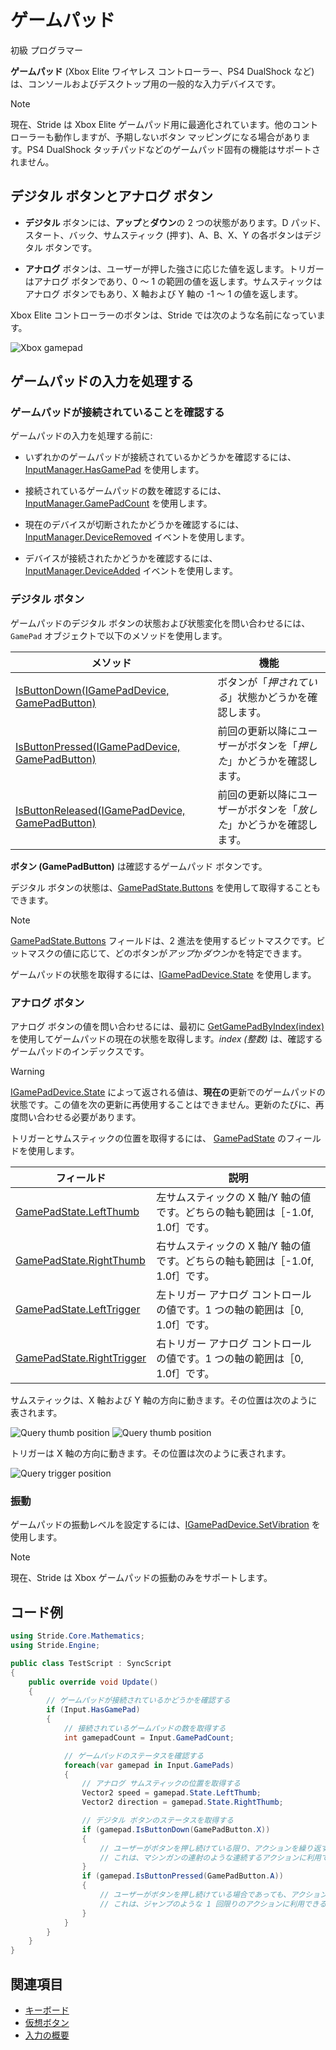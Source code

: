 # ゲームパッド

<span class="label label-doc-level">初級</span>
<span class="label label-doc-audience">プログラマー</span>

**ゲームパッド** (Xbox Elite ワイヤレス コントローラー、PS4 DualShock など) は、コンソールおよびデスクトップ用の一般的な入力デバイスです。

> [!NOTE]
> 現在、Stride は Xbox Elite ゲームパッド用に最適化されています。他のコントローラーも動作しますが、予期しないボタン マッピングになる場合があります。PS4 DualShock タッチパッドなどのゲームパッド固有の機能はサポートされません。

## デジタル ボタンとアナログ ボタン

* **デジタル** ボタンには、**アップ**と**ダウン**の 2 つの状態があります。D パッド、スタート、バック、サムスティック (押す)、A、B、X、Y の各ボタンはデジタル ボタンです。

* **アナログ** ボタンは、ユーザーが押した強さに応じた値を返します。トリガーはアナログ ボタンであり、0 ～ 1 の範囲の値を返します。サムスティックはアナログ ボタンでもあり、X 軸および Y 軸の -1 ～ 1 の値を返します。

Xbox Elite コントローラーのボタンは、Stride では次のような名前になっています。

![Xbox gamepad](media/input-gamepad-standard-gamepad.png)

## ゲームパッドの入力を処理する

### ゲームパッドが接続されていることを確認する

ゲームパッドの入力を処理する前に:

* いずれかのゲームパッドが接続されているかどうかを確認するには、[InputManager.HasGamePad](xref:Stride.Input.InputManager.HasGamePad) を使用します。

* 接続されているゲームパッドの数を確認するには、[InputManager.GamePadCount](xref:Stride.Input.InputManager.GamePadCount) を使用します。

* 現在のデバイスが切断されたかどうかを確認するには、[InputManager.DeviceRemoved](xref:Stride.Input.InputManager.DeviceRemoved) イベントを使用します。

* デバイスが接続されたかどうかを確認するには、[InputManager.DeviceAdded](xref:Stride.Input.InputManager.DeviceAdded) イベントを使用します。

### デジタル ボタン

ゲームパッドのデジタル ボタンの状態および状態変化を問い合わせるには、`GamePad` オブジェクトで以下のメソッドを使用します。

| メソッド | 機能
|--------|--------------
| [IsButtonDown(IGamePadDevice, GamePadButton)](xref:Stride.Input.GamePadDeviceExtensions.IsButtonDown\(Stride.Input.IGamePadDevice,Stride.Input.GamePadButton\)) | ボタンが「_押されている_」状態かどうかを確認します。
| [IsButtonPressed(IGamePadDevice, GamePadButton)](xref:Stride.Input.GamePadDeviceExtensions.IsButtonPressed\(Stride.Input.IGamePadDevice,Stride.Input.GamePadButton\)) | 前回の更新以降にユーザーがボタンを「_押した_」かどうかを確認します。
| [IsButtonReleased(IGamePadDevice, GamePadButton)](xref:Stride.Input.GamePadDeviceExtensions.IsButtonReleased\(Stride.Input.IGamePadDevice,Stride.Input.GamePadButton\)) | 前回の更新以降にユーザーがボタンを「_放した_」かどうかを確認します。

**ボタン (GamePadButton)** は確認するゲームパッド ボタンです。

デジタル ボタンの状態は、[GamePadState.Buttons](xref:Stride.Input.GamePadState.Buttons) を使用して取得することもできます。

> [!NOTE]
> [GamePadState.Buttons](xref:Stride.Input.GamePadState.Buttons) フィールドは、2 進法を使用するビットマスクです。ビットマスクの値に応じて、どのボタンが*アップ*か*ダウン*かを特定できます。

ゲームパッドの状態を取得するには、[IGamePadDevice.State](xref:Stride.Input.IGamePadDevice.State) を使用します。

### アナログ ボタン

アナログ ボタンの値を問い合わせるには、最初に
[GetGamePadByIndex(index)](xref:Stride.Input.InputManager.GetGamePadByIndex\(System.Int32\)) を使用してゲームパッドの現在の状態を取得します。_index (整数)_ は、確認するゲームパッドのインデックスです。

> [!WARNING]
> [IGamePadDevice.State](xref:Stride.Input.IGamePadDevice.State) によって返される値は、**現在の**更新でのゲームパッドの状態です。この値を次の更新に再使用することはできません。更新のたびに、再度問い合わせる必要があります。

トリガーとサムスティックの位置を取得するには、
[GamePadState](xref:Stride.Input.GamePadState) のフィールドを使用します。

| フィールド | 説明
|-------|------------
| [GamePadState.LeftThumb](xref:Stride.Input.GamePadState.LeftThumb) | 左サムスティックの X 軸/Y 軸の値です。どちらの軸も範囲は［-1.0f, 1.0f］です。 |
| [GamePadState.RightThumb](xref:Stride.Input.GamePadState.RightThumb) | 右サムスティックの X 軸/Y 軸の値です。どちらの軸も範囲は［-1.0f, 1.0f］です。 |
| [GamePadState.LeftTrigger](xref:Stride.Input.GamePadState.LeftTrigger) | 左トリガー アナログ コントロールの値です。1 つの軸の範囲は［0, 1.0f］です。 |
| [GamePadState.RightTrigger](xref:Stride.Input.GamePadState.RightTrigger) | 右トリガー アナログ コントロールの値です。1 つの軸の範囲は［0, 1.0f］です。 |

サムスティックは、X 軸および Y 軸の方向に動きます。その位置は次のように表されます。

![Query thumb position](media/index-gamepad-stick-position-1.png)
![Query thumb position](media/index-gamepad-stick-position-2.png)

トリガーは X 軸の方向に動きます。その位置は次のように表されます。

![Query trigger position](media/index-gamepad-trigger-position.png)

### 振動

ゲームパッドの振動レベルを設定するには、[IGamePadDevice.SetVibration](xref:Stride.Input.IGamePadDevice.SetVibration\(System.Single,System.Single,System.Single,System.Single\)) を使用します。

> [!NOTE]
> 現在、Stride は Xbox ゲームパッドの振動のみをサポートします。

## コード例

```cs
using Stride.Core.Mathematics;
using Stride.Engine;

public class TestScript : SyncScript
{
    public override void Update()
    {
        // ゲームパッドが接続されているかどうかを確認する
        if (Input.HasGamePad)
        {
            // 接続されているゲームパッドの数を取得する
            int gamepadCount = Input.GamePadCount;

            // ゲームパッドのステータスを確認する
            foreach(var gamepad in Input.GamePads)
            {
                // アナログ サムスティックの位置を取得する
                Vector2 speed = gamepad.State.LeftThumb;
                Vector2 direction = gamepad.State.RightThumb;

                // デジタル ボタンのステータスを取得する
                if (gamepad.IsButtonDown(GamePadButton.X))
                {
                    // ユーザーがボタンを押し続けている限り、アクションを繰り返す。
                    // これは、マシンガンの連射のような連続するアクションに利用できる。
                }
                if (gamepad.IsButtonPressed(GamePadButton.A))
                {
                    // ユーザーがボタンを押し続けている場合であっても、アクションを 1 回だけトリガーする。
                    // これは、ジャンプのような 1 回限りのアクションに利用できる。
                }
            }
        }
    }
}
```

## 関連項目
* [キーボード](keyboards.md)
* [仮想ボタン](virtual-buttons.md)
* [入力の概要](index.md)
